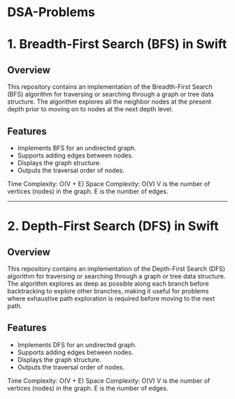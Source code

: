 # DSA-Problems

# 1. Breadth-First Search (BFS) in Swift

## Overview
This repository contains an implementation of the Breadth-First Search (BFS) algorithm for traversing or searching through a graph or tree data structure. The algorithm explores all the neighbor nodes at the present depth prior to moving on to nodes at the next depth level.

## Features
- Implements BFS for an undirected graph.
- Supports adding edges between nodes.
- Displays the graph structure.
- Outputs the traversal order of nodes.

Time Complexity: O(V + E)
Space Complexity: O(V)
V is the number of vertices (nodes) in the graph.
E is the number of edges.


----------------------------------------------------------------------------------------------

# 2. Depth-First Search (DFS) in Swift
## Overview
This repository contains an implementation of the Depth-First Search (DFS) algorithm for traversing or searching through a graph or tree data structure. The algorithm explores as deep as possible along each branch before backtracking to explore other branches, making it useful for problems where exhaustive path exploration is required before moving to the next path.

## Features
- Implements DFS for an undirected graph.
- Supports adding edges between nodes.
- Displays the graph structure.
- Outputs the traversal order of nodes.

Time Complexity: O(V + E)
Space Complexity: O(V)
V is the number of vertices (nodes) in the graph. 
E is the number of edges.
